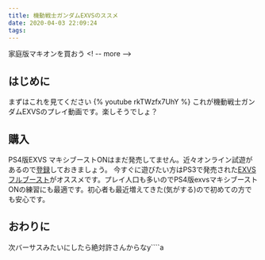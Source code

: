 ```yaml
---
title: 機動戦士ガンダムEXVSのススメ
date: 2020-04-03 22:09:24
tags:
---
```

家庭版マキオンを買おう
<! -- more -->
## はじめに
まずはこれを見てください
{% youtube rkTWzfx7UhY %}
これが機動戦士ガンダムEXVSのプレイ動画です。楽しそうでしょ？

## 購入
PS4版EXVS マキシブーストONはまだ発売してません。近々オンライン試遊があるので[登録](https://g-rwee.ggame.jp/special/network_test.php)しておきましょう。
今すぐに遊びたい方はPS3で発売された[EXVS フルブースト](https://exvsfb.ggame.jp/)がオススメです。プレイ人口も多いのでPS4版exvsマキシブーストONの練習にも最適です。初心者も最近増えてきた(気がする)ので初めての方でも安心です。

## おわりに
次バーサスみたいにしたら絶対許さんからなy````a